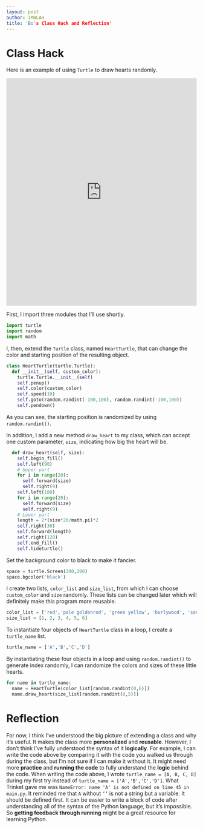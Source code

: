 ```yaml
---
layout: post
author: IMBLAH
title: 'Bo's Class Hack and Reflection'
---
```


# Class Hack
Here is an example of using `Turtle` to draw hearts randomly.
<iframe src="https://trinket.io/embed/python/4dbd2501bc" width="100%" height="600" frameborder="0" marginwidth="0" marginheight="0" allowfullscreen></iframe>

First, I import three modules that I’ll use shortly.
```python
import turtle
import random
import math
```
I, then, extend the `Turtle` class, named `HeartTurtle`, that can change the color and starting position of the resulting object.
```python
class HeartTurtle(turtle.Turtle):
  def __init__(self, custom_color):
    turtle.Turtle.__init__(self)
    self.penup()
    self.color(custom_color)
    self.speed(10)
    self.goto(random.randint(-100,100), random.randint(-100,100))
    self.pendown()
```
As you can see, the starting position is randomized by using `random.randint()`.

In addition, I add a new method `draw_heart` to my class, which can accept one custom parameter, `size`, indicating how big the heart will be.
```python
  def draw_heart(self, size):
    self.begin_fill()
    self.left(90)
    # Upper part
    for i in range(20):
      self.forward(size)
      self.right(9)
    self.left(180)
    for i in range(20):
      self.forward(size)
      self.right(9)
    # Lower part
    length = 2*(size*20/math.pi)*2
    self.right(30)
    self.forward(length)
    self.right(120)
    self.end_fill()
    self.hideturtle()
```

Set the background color to black to make it fancier.
```python
space = turtle.Screen(200,200)
space.bgcolor('black')
```

I create two lists, `color_list` and `size_list`, from which I can choose `custom_color` and `size` randomly. These lists can be changed later which will definitely make this program more reusable.
```python
color_list = ['red','pale goldenrod', 'green yellow', 'burlywood', 'sandy brown', 'orchid', 'steel blue']
size_list = [1, 2, 3, 4, 5, 6]
```

To instantiate four objects of `HeartTurtle` class in a loop, I create a `turtle_name` list.
```python
turtle_name = ['A','B','C','D']
```

By instantiating these four objects in a loop and using `random.randint()` to generate index randomly, I can randomize the colors and sizes of these little hearts.
```python
for name in turtle_name:
  name = HeartTurtle(color_list[random.randint(0,6)])
  name.draw_heart(size_list[random.randint(0,5)])
```

# Reflection
For now, I think I’ve understood the big picture of extending a class and why it’s useful. It makes the class more **personalized** and **reusable**. However, I don’t think I’ve fully understood the syntax of it **logically**. For example, I can write the code above by comparing it with the code you walked us through during the class, but I’m not sure if I can make it without it.
It might need more **practice** and **running the code** to fully understand the **logic** behind the code. When writing the code above, I wrote `turtle_name = [A, B, C, D]` during my first try instead of `turtle_name = ['A','B','C','D']`. What Trinket gave me was `NameError: name 'A' is not defined on line 45 in main.py`. It reminded me that `A` without `‘’` is not a string but a variable. It should be defined first. 
It can be easier to write a block of code after understanding all of the syntax of the Python language, but it’s impossible. So **getting feedback through running** might be a great resource for learning Python.


